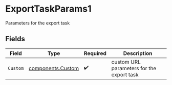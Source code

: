 # ExportTaskParams1

Parameters for the export task


## Fields

| Field                                                  | Type                                                   | Required                                               | Description                                            |
| ------------------------------------------------------ | ------------------------------------------------------ | ------------------------------------------------------ | ------------------------------------------------------ |
| `Custom`                                               | [components.Custom](../../models/components/custom.md) | :heavy_check_mark:                                     | custom URL parameters for the export task              |